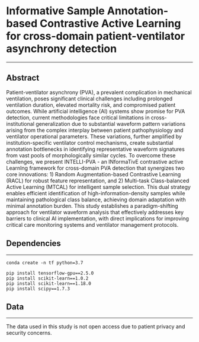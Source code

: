 # Informative Sample Annotation-based Contrastive Active Learning for cross-domain patient-ventilator asynchrony detection
---

## Abstract
Patient-ventilator asynchrony (PVA), a prevalent complication in mechanical ventilation, poses significant clinical challenges including prolonged ventilation duration, elevated mortality risk, and compromised patient outcomes. While artificial intelligence (AI) systems show promise for PVA detection, current methodologies face critical limitations in cross-institutional generalization due to substantial waveform pattern variations arising from the complex interplay between patient pathophysiology and ventilator operational parameters. These variations, further amplified by institution-specific ventilator control mechanisms, create substantial annotation bottlenecks in identifying representative waveform signatures from vast pools of morphologically similar cycles. To overcome these challenges, we present INTELLI-PVA - an INformaTivE contrastive active LearnIng framework for cross-domain PVA detection that synergizes two core innovations: 1) Random Augmentation-based Contrastive Learning (RACL) for robust feature representation, and 2) Multi-task Class-balanced Active Learning (MTCAL) for intelligent sample selection. This dual strategy enables efficient identification of high-information-density samples while maintaining pathological class balance, achieving domain adaptation with minimal annotation burden. This study establishes a paradigm-shifting approach for ventilator waveform analysis that effectively addresses key barriers to clinical AI implementation, with direct implications for improving critical care monitoring systems and ventilator management protocols.

## Dependencies
---
```
conda create -n tf python=3.7

pip install tensorflow-gpu==2.5.0
pip install scikit-learn==1.0.2
pip install scikit-learn==1.18.0
pip install scipy==1.7.3
```

## Data
---
The data used in this study is not open access due to patient privacy and security concerns. 
